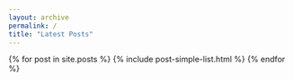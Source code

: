 ```yaml
---
layout: archive
permalink: /
title: "Latest Posts"
---
```


<div class="tiles">
{% for post in site.posts %}
	{% include post-simple-list.html %}
{% endfor %}
</div><!-- /.tiles -->
